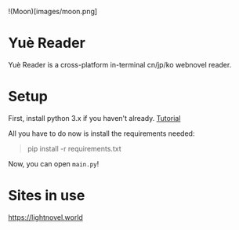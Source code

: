 !(Moon)[images/moon.png]

# Yuè Reader
Yuè Reader is a cross-platform in-terminal cn/jp/ko webnovel reader.

# Setup
First, install python 3.x if you haven't already. [Tutorial](https://realpython.com/installing-python/)

All you have to do now is install the requirements needed:
> pip install -r requirements.txt

Now, you can open `main.py`!

# Sites in use
https://lightnovel.world